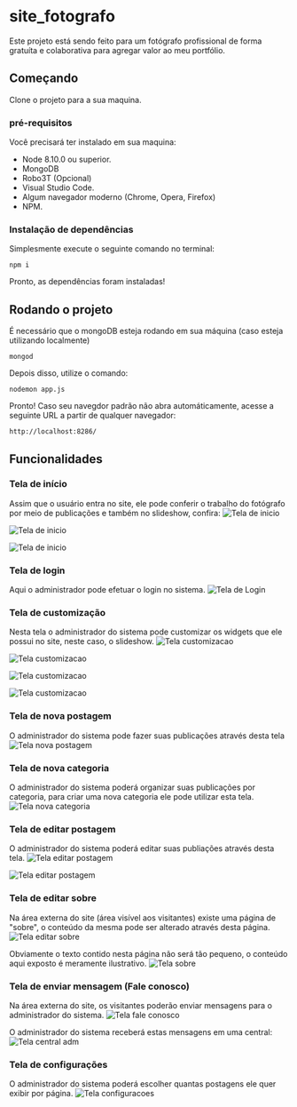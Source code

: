 # site_fotografo
Este projeto está sendo feito para um fotógrafo profissional de forma gratuíta e colaborativa para agregar valor ao meu portfólio.

## Começando
Clone o projeto para a sua maquina.

### pré-requisitos

Você precisará ter instalado em sua maquina:
* Node 8.10.0 ou superior.
* MongoDB
* Robo3T (Opcional)
* Visual Studio Code.
* Algum navegador moderno (Chrome, Opera, Firefox)
* NPM.

### Instalação de dependências
Simplesmente execute o seguinte comando no terminal:
```
npm i
```

Pronto, as dependências foram instaladas!

## Rodando o projeto

É necessário que o mongoDB esteja rodando em sua máquina (caso esteja utilizando localmente)
```
mongod
```
Depois disso, utilize o comando:
```
nodemon app.js
```
Pronto!
Caso seu navegdor padrão não abra automáticamente, acesse a seguinte URL a partir de qualquer navegador:
```
http://localhost:8286/
```
## Funcionalidades

### Tela de início
Assim que o usuário entra no site, ele pode conferir o trabalho do fotógrafo por meio de publicações e também no slideshow, confira:
![Tela de inicio](https://raw.githubusercontent.com/Spinkers/site_fotografo/master/public/img/images_readme/00%20-%20Tela%20inicio.png)

![Tela de inicio](https://raw.githubusercontent.com/Spinkers/site_fotografo/master/public/img/images_readme/000%20-%20Tela%20inicio.png)

![Tela de inicio](https://raw.githubusercontent.com/Spinkers/site_fotografo/master/public/img/images_readme/0000%20-%20Tela%20inicio.png)

### Tela de login
Aqui o administrador pode efetuar o login no sistema.
![Tela de Login](https://raw.githubusercontent.com/Spinkers/site_fotografo/master/public/img/images_readme/01%20-%20Tela%20de%20login.png)

### Tela de customização
Nesta tela o administrador do sistema pode customizar os widgets que ele possui no site, neste caso, o slideshow.
![Tela customizacao](https://raw.githubusercontent.com/Spinkers/site_fotografo/master/public/img/images_readme/02%20-%20Tela%20de%20custumizacao.png)

![Tela customizacao](https://raw.githubusercontent.com/Spinkers/site_fotografo/master/public/img/images_readme/03%20-%20Customizar%20slide.png)

![Tela customizacao](https://raw.githubusercontent.com/Spinkers/site_fotografo/master/public/img/images_readme/04%20-%20Customizar%20slide.png)

![Tela customizacao](https://raw.githubusercontent.com/Spinkers/site_fotografo/master/public/img/images_readme/05%20-%20Customizar%20slide.png)

### Tela de nova postagem
O administrador do sistema pode fazer suas publicações através desta tela
![Tela nova postagem](https://raw.githubusercontent.com/Spinkers/site_fotografo/master/public/img/images_readme/06%20-%20Nova%20postagem.png)

### Tela de nova categoria
O administrador do sistema poderá organizar suas publicações por categoria, para criar uma nova categoria ele pode utilizar esta tela.
![Tela nova categoria](https://raw.githubusercontent.com/Spinkers/site_fotografo/master/public/img/images_readme/07%20-%20Nova%20categoria.png)

### Tela de editar postagem
O administrador do sistema poderá editar suas publiações através desta tela.
![Tela editar postagem](https://raw.githubusercontent.com/Spinkers/site_fotografo/master/public/img/images_readme/08%20-%20Editar%20postagem.png)

![Tela editar postagem](https://raw.githubusercontent.com/Spinkers/site_fotografo/master/public/img/images_readme/09%20-%20Editar%20postagem.png)

### Tela de editar sobre
Na área externa do site (área visível aos visitantes) existe uma página de "sobre", o conteúdo da mesma pode ser alterado através desta página.
![Tela editar sobre](https://raw.githubusercontent.com/Spinkers/site_fotografo/master/public/img/images_readme/10%20-%20Editar%20sobre.png)

Obviamente o texto contido nesta página não será tão pequeno, o conteúdo aqui exposto é meramente ilustrativo.
![Tela sobre](https://raw.githubusercontent.com/Spinkers/site_fotografo/master/public/img/images_readme/11%20-%20Tela%20sobre.png)

### Tela de enviar mensagem (Fale conosco)
Na área externa do site, os visitantes poderão enviar mensagens para o administrador do sistema.
![Tela fale conosco](https://raw.githubusercontent.com/Spinkers/site_fotografo/master/public/img/images_readme/12%20-%20Enviar%20mensagem.png)

O administrador do sistema receberá estas mensagens em uma central:
![Tela central adm](https://raw.githubusercontent.com/Spinkers/site_fotografo/master/public/img/images_readme/13%20-%20Aprovar%20mensagem.png)

### Tela de configurações
O administrador do sistema poderá escolher quantas postagens ele quer exibir por página.
![Tela configuracoes](https://raw.githubusercontent.com/Spinkers/site_fotografo/master/public/img/images_readme/14%20-%20Pots%20por%20pagina.png)
